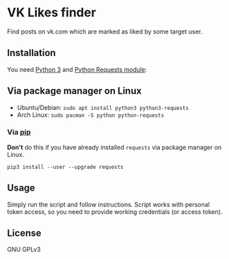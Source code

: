 # VK Likes finder

Find posts on vk.com which are marked as liked by some target user.

## Installation

You need [Python 3](https://www.python.org/downloads/) and [Python Requests module](http://python-requests.com):

## Via package manager on Linux 

- Ubuntu/Debian: `sudo apt install python3 python3-requests`
- Arch Linux: `sudo pacman -S python python-requests`

### Via [pip](https://pip.pypa.io/en/stable/installing/)

**Don't** do this if you have already installed `requests` via package manager on Linux.

`pip3 install --user --upgrade requests`

## Usage

Simply run the script and follow instructions. Script works with personal token access, so you need to provide working credentials (or access token).

## License

GNU GPLv3
